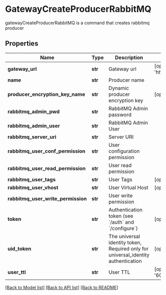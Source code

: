 # GatewayCreateProducerRabbitMQ

gatewayCreateProducerRabbitMQ is a command that creates rabbitmq producer
## Properties
Name | Type | Description | Notes
------------ | ------------- | ------------- | -------------
**gateway_url** | **str** | Gateway url | [optional] [default to 'http://localhost:8000']
**name** | **str** | Producer name | 
**producer_encryption_key_name** | **str** | Dynamic producer encryption key | [optional] 
**rabbitmq_admin_pwd** | **str** | RabbitMQ Admin password | 
**rabbitmq_admin_user** | **str** | RabbitMQ Admin User | 
**rabbitmq_server_uri** | **str** | Server URI | 
**rabbitmq_user_conf_permission** | **str** | User configuration permission | 
**rabbitmq_user_read_permission** | **str** | User read permission | 
**rabbitmq_user_tags** | **str** | User Tags | [optional] 
**rabbitmq_user_vhost** | **str** | User Virtual Host | [optional] 
**rabbitmq_user_write_permission** | **str** | User write permission | 
**token** | **str** | Authentication token (see &#x60;/auth&#x60; and &#x60;/configure&#x60;) | [optional] 
**uid_token** | **str** | The universal identity token, Required only for universal_identity authentication | [optional] 
**user_ttl** | **str** | User TTL | [optional] [default to '60m']

[[Back to Model list]](../README.md#documentation-for-models) [[Back to API list]](../README.md#documentation-for-api-endpoints) [[Back to README]](../README.md)


